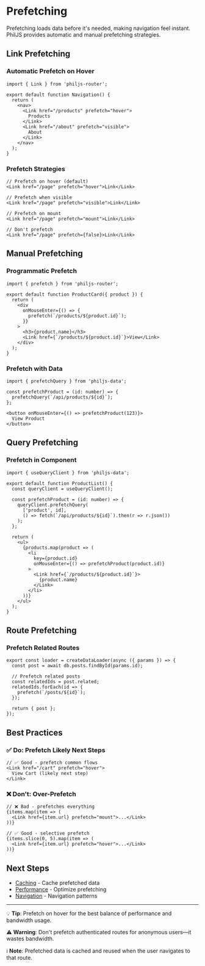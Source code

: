 # Prefetching

Prefetching loads data before it's needed, making navigation feel instant. PhilJS provides automatic and manual prefetching strategies.

## Link Prefetching

### Automatic Prefetch on Hover

```tsx
import { Link } from 'philjs-router';

export default function Navigation() {
  return (
    <nav>
      <Link href="/products" prefetch="hover">
        Products
      </Link>
      <Link href="/about" prefetch="visible">
        About
      </Link>
    </nav>
  );
}
```

### Prefetch Strategies

```tsx
// Prefetch on hover (default)
<Link href="/page" prefetch="hover">Link</Link>

// Prefetch when visible
<Link href="/page" prefetch="visible">Link</Link>

// Prefetch on mount
<Link href="/page" prefetch="mount">Link</Link>

// Don't prefetch
<Link href="/page" prefetch={false}>Link</Link>
```

## Manual Prefetching

### Programmatic Prefetch

```tsx
import { prefetch } from 'philjs-router';

export default function ProductCard({ product }) {
  return (
    <div
      onMouseEnter={() => {
        prefetch(`/products/${product.id}`);
      }}
    >
      <h3>{product.name}</h3>
      <Link href={`/products/${product.id}`}>View</Link>
    </div>
  );
}
```

### Prefetch with Data

```tsx
import { prefetchQuery } from 'philjs-data';

const prefetchProduct = (id: number) => {
  prefetchQuery(`/api/products/${id}`);
};

<button onMouseEnter={() => prefetchProduct(123)}>
  View Product
</button>
```

## Query Prefetching

### Prefetch in Component

```tsx
import { useQueryClient } from 'philjs-data';

export default function ProductList() {
  const queryClient = useQueryClient();

  const prefetchProduct = (id: number) => {
    queryClient.prefetchQuery(
      ['product', id],
      () => fetch(`/api/products/${id}`).then(r => r.json())
    );
  };

  return (
    <ul>
      {products.map(product => (
        <li
          key={product.id}
          onMouseEnter={() => prefetchProduct(product.id)}
        >
          <Link href={`/products/${product.id}`}>
            {product.name}
          </Link>
        </li>
      ))}
    </ul>
  );
}
```

## Route Prefetching

### Prefetch Related Routes

```tsx
export const loader = createDataLoader(async ({ params }) => {
  const post = await db.posts.findById(params.id);

  // Prefetch related posts
  const relatedIds = post.related;
  relatedIds.forEach(id => {
    prefetch(`/posts/${id}`);
  });

  return { post };
});
```

## Best Practices

### ✅ Do: Prefetch Likely Next Steps

```tsx
// ✅ Good - prefetch common flows
<Link href="/cart" prefetch="hover">
  View Cart (likely next step)
</Link>
```

### ❌ Don't: Over-Prefetch

```tsx
// ❌ Bad - prefetches everything
{items.map(item => (
  <Link href={item.url} prefetch="mount">...</Link>
))}

// ✅ Good - selective prefetch
{items.slice(0, 5).map(item => (
  <Link href={item.url} prefetch="hover">...</Link>
))}
```

## Next Steps

- [Caching](/docs/data-fetching/caching.md) - Cache prefetched data
- [Performance](/docs/performance/overview.md) - Optimize prefetching
- [Navigation](/docs/routing/navigation.md) - Navigation patterns

---

💡 **Tip**: Prefetch on hover for the best balance of performance and bandwidth usage.

⚠️ **Warning**: Don't prefetch authenticated routes for anonymous users—it wastes bandwidth.

ℹ️ **Note**: Prefetched data is cached and reused when the user navigates to that route.
